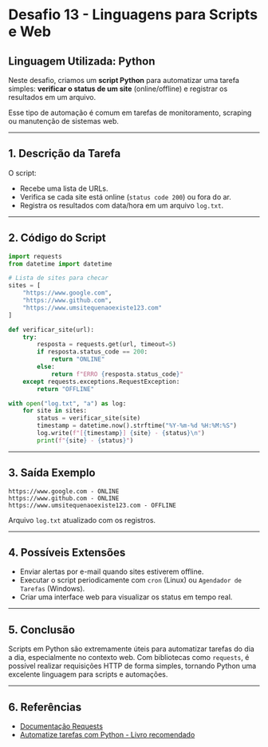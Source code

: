 
# Desafio 13 - Linguagens para Scripts e Web

## Linguagem Utilizada: Python

Neste desafio, criamos um **script Python** para automatizar uma tarefa simples: **verificar o status de um site** (online/offline) e registrar os resultados em um arquivo.

Esse tipo de automação é comum em tarefas de monitoramento, scraping ou manutenção de sistemas web.

---

## 1. Descrição da Tarefa

O script:

- Recebe uma lista de URLs.
- Verifica se cada site está online (`status code 200`) ou fora do ar.
- Registra os resultados com data/hora em um arquivo `log.txt`.

---

## 2. Código do Script

```python
import requests
from datetime import datetime

# Lista de sites para checar
sites = [
    "https://www.google.com",
    "https://www.github.com",
    "https://www.umsitequenaoexiste123.com"
]

def verificar_site(url):
    try:
        resposta = requests.get(url, timeout=5)
        if resposta.status_code == 200:
            return "ONLINE"
        else:
            return f"ERRO {resposta.status_code}"
    except requests.exceptions.RequestException:
        return "OFFLINE"

with open("log.txt", "a") as log:
    for site in sites:
        status = verificar_site(site)
        timestamp = datetime.now().strftime("%Y-%m-%d %H:%M:%S")
        log.write(f"[{timestamp}] {site} - {status}\n")
        print(f"{site} - {status}")
```

---

## 3. Saída Exemplo

```
https://www.google.com - ONLINE
https://www.github.com - ONLINE
https://www.umsitequenaoexiste123.com - OFFLINE
```

Arquivo `log.txt` atualizado com os registros.

---

## 4. Possíveis Extensões

- Enviar alertas por e-mail quando sites estiverem offline.
- Executar o script periodicamente com `cron` (Linux) ou `Agendador de Tarefas` (Windows).
- Criar uma interface web para visualizar os status em tempo real.

---

## 5. Conclusão

Scripts em Python são extremamente úteis para automatizar tarefas do dia a dia, especialmente no contexto web. Com bibliotecas como `requests`, é possível realizar requisições HTTP de forma simples, tornando Python uma excelente linguagem para scripts e automações.

---

## 6. Referências

- [Documentação Requests](https://docs.python-requests.org/en/latest/)
- [Automatize tarefas com Python - Livro recomendado](https://automatetheboringstuff.com/)
